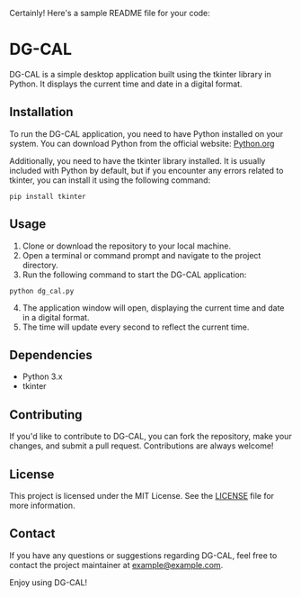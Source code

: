 Certainly! Here's a sample README file for your code:

# DG-CAL

DG-CAL is a simple desktop application built using the tkinter library in Python. It displays the current time and date in a digital format.

## Installation

To run the DG-CAL application, you need to have Python installed on your system. You can download Python from the official website: [Python.org](https://www.python.org/)

Additionally, you need to have the tkinter library installed. It is usually included with Python by default, but if you encounter any errors related to tkinter, you can install it using the following command:

```
pip install tkinter
```

## Usage

1. Clone or download the repository to your local machine.
2. Open a terminal or command prompt and navigate to the project directory.
3. Run the following command to start the DG-CAL application:

```
python dg_cal.py
```

4. The application window will open, displaying the current time and date in a digital format.
5. The time will update every second to reflect the current time.

## Dependencies

- Python 3.x
- tkinter

## Contributing

If you'd like to contribute to DG-CAL, you can fork the repository, make your changes, and submit a pull request. Contributions are always welcome!

## License

This project is licensed under the MIT License. See the [LICENSE](LICENSE) file for more information.

## Contact

If you have any questions or suggestions regarding DG-CAL, feel free to contact the project maintainer at example@example.com.

Enjoy using DG-CAL!